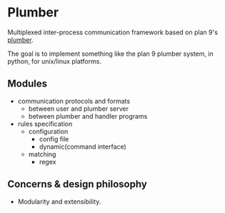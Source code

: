 # Plumber
Multiplexed inter-process communication framework based on plan 9's [plumber](https://9fans.github.io/plan9port/man/man4/plumber.html).


The goal is to implement something like the plan 9 plumber system, in python, for unix/linux platforms.


## Modules

* communication protocols and formats
  * between user and plumber server
  * between plumber and handler programs
* rules specification
  * configuration
    * config file
	* dynamic(command interface)
  * matching
    * regex


## Concerns & design philosophy

* Modularity and extensibility. 
